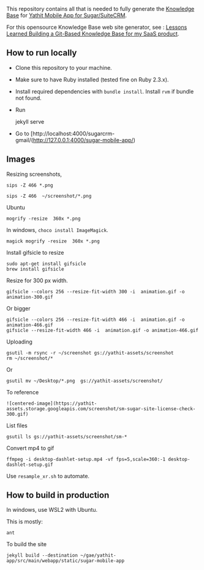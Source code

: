This repository contains all that is needed to fully generate the [Knowledge Base](https://www.yathit.com/sugar-mobile-app/overview.html) for [Yathit Mobile App for Sugar/SuiteCRM](https://www.yathit.com/suitecrm-mobile-app/index.html).

For this opensource Knowledge Base web site generator, see : [Lessons Learned Building a Git-Based Knowledge Base for my SaaS product](https://www.wisecashhq.com/blog/lessons-learned-creating-a-git-based-knowledge-base-for-my-saas-product).


## How to run locally

* Clone this repository to your machine.
* Make sure to have Ruby installed (tested fine on Ruby 2.3.x).
* Install required dependencies with `bundle install`. Install `rvm` if bundle not found.
* Run 

    jekyll serve
    
* Go to [http://localhost:4000/sugarcrm-gmail/(http://127.0.0.1:4000/sugar-mobile-app/)

## Images

Resizing screenshots, 

    sips -Z 466 *.png

    sips -Z 466  ~/screenshot/*.png

Ubuntu
    
    mogrify -resize  360x *.png

In windows, `choco install ImageMagick`.

    magick mogrify -resize  360x *.png
    
Install gifsicle to resize

    sudo apt-get install gifsicle
    brew install gifsicle
    
Resize for 300 px width.
    
    gifsicle --colors 256 --resize-fit-width 300 -i  animation.gif -o animation-300.gif     
    
Or bigger     
     
    gifsicle --colors 256 --resize-fit-width 466 -i  animation.gif -o animation-466.gif      
    gifsicle --resize-fit-width 466 -i  animation.gif -o animation-466.gif      

Uploading

    gsutil -m rsync -r ~/screenshot gs://yathit-assets/screenshot
    rm ~/screenshot/*

Or

    gsutil mv ~/Desktop/*.png  gs://yathit-assets/screenshot/
    
To reference 

    ![centered-image](https://yathit-assets.storage.googleapis.com/screenshot/sm-sugar-site-license-check-300.gif)    
    
List files

    gsutil ls gs://yathit-assets/screenshot/sm-*
    
Convert mp4 to gif 

    ffmpeg -i desktop-dashlet-setup.mp4 -vf fps=5,scale=360:-1 desktop-dashlet-setup.gif   
    
Use `resample_xr.sh` to automate.    

## How to build in production

In windows, use WSL2 with Ubuntu.

This is mostly:

    ant
    
To build the site    

    jekyll build --destination ~/gae/yathit-app/src/main/webapp/static/sugar-mobile-app


